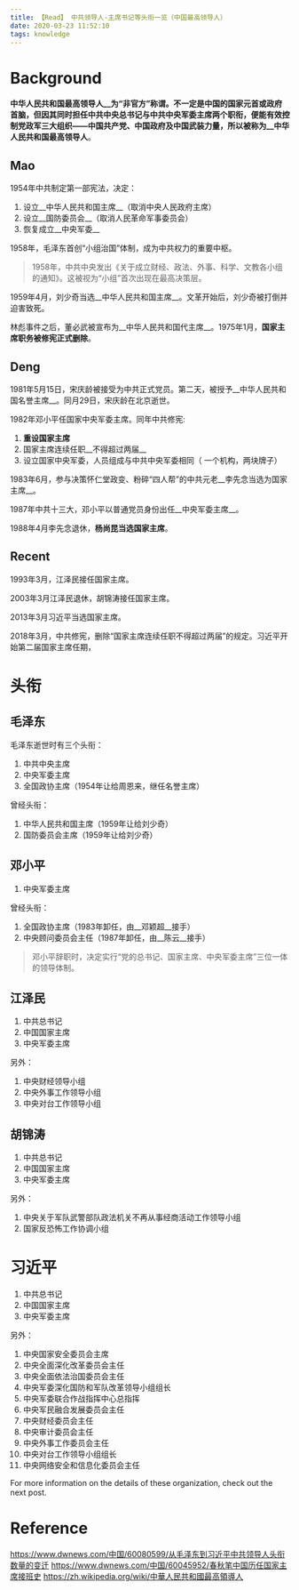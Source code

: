 ```yaml
---
title: 【Read】 中共领导人-主席书记等头衔一览（中国最高领导人）
date: 2020-03-23 11:52:10
tags: knowledge
---
```


# Background

__中华人民共和国最高领导人__为“非官方”称谓。不一定是中国的国家元首或政府首脑，但因其同时担任中共中央总书记与中共中央军委主席两个职衔，便能有效控制党政军三大组织——__中国共产党、中国政府及中国武装力量__，所以被称为__中华人民共和国最高领导人__。

## Mao

1954年中共制定第一部宪法，决定：

1. 设立__中华人民共和国主席__（取消中央人民政府主席）
1. 设立__国防委员会__（取消人民革命军事委员会）
1. 恢复成立__中央军委__

1958年，毛泽东首创“小组治国”体制，成为中共权力的重要中枢。

> 1958年，中共中央发出《关于成立财经、政法、外事、科学、文教各小组的通知》。这被视为“小组”首次出现在最高决策层。

1959年4月，刘少奇当选__中华人民共和国主席__。文革开始后，刘少奇被打倒并迫害致死。

林彪事件之后，董必武被宣布为__中华人民共和国代主席__。1975年1月，__国家主席职务被修宪正式删除__。

## Deng

1981年5月15日，宋庆龄被接受为中共正式党员。第二天，被授予__中华人民共和国名誉主席__。同月29日，宋庆龄在北京逝世。

1982年邓小平任国家中央军委主席。同年中共修宪:

1. __重设国家主席__
1. 国家主席连续任职__不得超过两届__
1. 设立国家中央军委，人员组成与中共中央军委相同（ 一个机构，两块牌子）

1983年6月，参与决策怀仁堂政变、粉碎“四人帮”的中共元老__李先念当选为国家主席__。

1987年中共十三大，邓小平以普通党员身份出任__中央军委主席__。

1988年4月李先念退休，__杨尚昆当选国家主席__。

## Recent

1993年3月，江泽民接任国家主席。

2003年3月江泽民退休，胡锦涛接任国家主席。

2013年3月习近平当选国家主席。

2018年3月，中共修宪，删除“国家主席连续任职不得超过两届”的规定。习近平开始第二届国家主席任期，

# 头衔

## 毛泽东

毛泽东逝世时有三个头衔：

1. 中共中央主席
1. 中央军委主席
1. 全国政协主席（1954年让给周恩来，继任名誉主席）

曾经头衔：
1. 中华人民共和国主席（1959年让给刘少奇）
1. 国防委员会主席（1959年让给刘少奇）

## 邓小平

1. 中央军委主席

曾经头衔：
1. 全国政协主席（1983年卸任，由__邓颖超__接手）
1. 中央顾问委员会主任（1987年卸任，由__陈云__接手）

> 邓小平辞职时，决定实行“党的总书记、国家主席、中央军委主席”三位一体的领导体制。

## 江泽民

1. 中共总书记
1. 中国国家主席
1. 中央军委主席

另外：
1. 中央财经领导小组
1. 中央外事工作领导小组
1. 中央对台工作领导小组

## 胡锦涛

1. 中共总书记
1. 中国国家主席
1. 中央军委主席

另外：
1. 中央关于军队武警部队政法机关不再从事经商活动工作领导小组
1. 国家反恐怖工作协调小组

# 习近平

1. 中共总书记
1. 中国国家主席
1. 中央军委主席

另外：
1. 中央国家安全委员会主席
1. 中央全面深化改革委员会主任
1. 中央全面依法治国委员会主任
1. 中央军委深化国防和军队改革领导小组组长
1. 中央军委联合作战指挥中心总指挥
1. 中央军民融合发展委员会主任
1. 中央财经委员会主任
1. 中央审计委员会主任
1. 中央外事工作委员会主任
1. 中央对台工作领导小组组长
1. 中央网络安全和信息化委员会主任

For more information on the details of these organization, check out the next post.

# Reference

https://www.dwnews.com/中国/60080599/从毛泽东到习近平中共领导人头衔数量的变迁
https://www.dwnews.com/中国/60045952/春秋笔中国历任国家主席接班史
https://zh.wikipedia.org/wiki/中華人民共和國最高領導人
